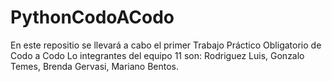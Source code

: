 # PythonCodoACodo
En este repositio se llevará a cabo el primer Trabajo Práctico Obligatorio de Codo a Codo
Lo integrantes del equipo 11 son: 
Rodriguez Luis,
Gonzalo Temes,
Brenda Gervasi,
Mariano Bentos.